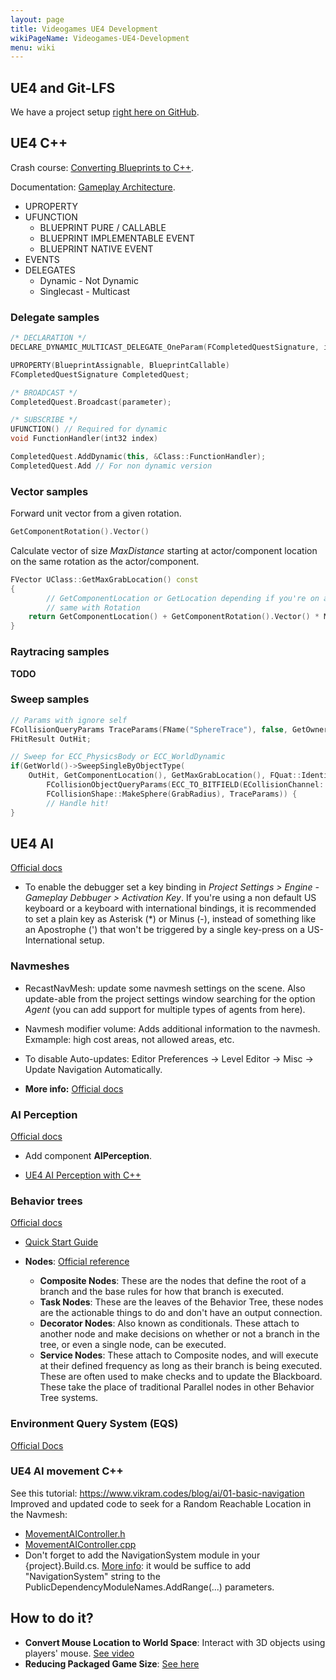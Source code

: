 ```yaml
---
layout: page
title: Videogames UE4 Development
wikiPageName: Videogames-UE4-Development
menu: wiki
---
```


## UE4 and Git-LFS

We have a project setup [right here on GitHub](https://github.com/equilaterus-gamestudios/ue4-gitlfs-baseproject).

## UE4 C++

Crash course: [Converting Blueprints to C++](https://www.unrealengine.com/en-US/onlinelearning-courses/converting-blueprints-to-c).

Documentation: [Gameplay Architecture](https://docs.unrealengine.com/en-US/Programming/UnrealArchitecture/Reference/index.html).

* UPROPERTY
* UFUNCTION
  * BLUEPRINT PURE / CALLABLE
  * BLUEPRINT IMPLEMENTABLE EVENT
  * BLUEPRINT NATIVE EVENT
* EVENTS
* DELEGATES
  * Dynamic - Not Dynamic
  * Singlecast - Multicast

### Delegate samples

```cpp
/* DECLARATION */
DECLARE_DYNAMIC_MULTICAST_DELEGATE_OneParam(FCompletedQuestSignature, int32, index)

UPROPERTY(BlueprintAssignable, BlueprintCallable)
FCompletedQuestSignature CompletedQuest;

/* BROADCAST */
CompletedQuest.Broadcast(parameter);

/* SUBSCRIBE */
UFUNCTION() // Required for dynamic
void FunctionHandler(int32 index)

CompletedQuest.AddDynamic(this, &Class::FunctionHandler);
CompletedQuest.Add // For non dynamic version

```

### Vector samples

Forward unit vector from a given rotation.

```cpp
GetComponentRotation().Vector()
```

Calculate vector of size *MaxDistance* starting at actor/component location on the same rotation as the actor/component.

```cpp
FVector UClass::GetMaxGrabLocation() const
{
        // GetComponentLocation or GetLocation depending if you're on an Actor or Component
        // same with Rotation
	return GetComponentLocation() + GetComponentRotation().Vector() * MaxDistance;
}
```


### Raytracing samples

**TODO**

### Sweep samples

```cpp
// Params with ignore self
FCollisionQueryParams TraceParams(FName("SphereTrace"), false, GetOwner());
FHitResult OutHit;

// Sweep for ECC_PhysicsBody or ECC_WorldDynamic
if(GetWorld()->SweepSingleByObjectType(
	OutHit, GetComponentLocation(), GetMaxGrabLocation(), FQuat::Identity,
        FCollisionObjectQueryParams(ECC_TO_BITFIELD(ECollisionChannel::ECC_PhysicsBody) | ECC_TO_BITFIELD(ECollisionChannel::ECC_WorldDynamic)), 
        FCollisionShape::MakeSphere(GrabRadius), TraceParams)) {
        // Handle hit!
}
```

## UE4 AI

[Official docs](https://docs.unrealengine.com/en-US/Engine/ArtificialIntelligence/index.html)

* To enable the debugger set a key binding in *Project Settings > Engine - Gameplay Debbuger > Activation Key*. If you're using a non default US keyboard or a keyboard with international bindings, it is recommended to set a plain key as Asterisk (*) or Minus (-), instead of something like an Apostrophe (') that won't be triggered by a single key-press on a US-International setup.

### Navmeshes

* RecastNavMesh: update some navmesh settings on the scene. Also update-able from the project settings window searching for the option *Agent* (you can add support for multiple types of agents from here).

* Navmesh modifier volume: Adds additional information to the navmesh. Exmample: high cost areas, not allowed areas, etc.

* To disable Auto-updates: Editor Preferences -> Level Editor -> Misc -> Update Navigation Automatically.

* **More info:** [Official docs](https://docs.unrealengine.com/en-US/Resources/ContentExamples/NavMesh/index.html)

### AI Perception

[Official docs](https://docs.unrealengine.com/en-US/Engine/ArtificialIntelligence/AIPerception/index.html)

* Add component **AIPerception**.

* [UE4 AI Perception with C++](https://www.thinkandbuild.it/ue4-ai-perception-system/)

### Behavior trees

[Official docs](https://docs.unrealengine.com/en-US/Engine/ArtificialIntelligence/BehaviorTrees/index.html)

* [Quick Start Guide](https://docs.unrealengine.com/en-US/Engine/ArtificialIntelligence/BehaviorTrees/BehaviorTreeQuickStart/index.html)

* **Nodes**: [Official reference](https://docs.unrealengine.com/en-US/Engine/ArtificialIntelligence/BehaviorTrees/BehaviorTreeNodeReference/index.html)
  * **Composite Nodes**: These are the nodes that define the root of a branch and the base rules for how that branch is executed.
  * **Task Nodes**: These are the leaves of the Behavior Tree, these nodes are the actionable things to do and don't have an output connection.
  * **Decorator Nodes**: Also known as conditionals. These attach to another node and make decisions on whether or not a branch in the tree, or even a single node, can be executed.
  * **Service Nodes**: These attach to Composite nodes, and will execute at their defined frequency as long as their branch is being executed. These are often used to make checks and to update the Blackboard. These take the place of traditional Parallel nodes in other Behavior Tree systems.

### Environment Query System (EQS) 

[Official Docs](https://docs.unrealengine.com/en-US/Engine/ArtificialIntelligence/EQS/index.html)

### UE4 AI movement C++

See this tutorial: https://www.vikram.codes/blog/ai/01-basic-navigation
Improved and updated code to seek for a Random Reachable Location in the Navmesh: 

* [MovementAIController.h](https://gist.github.com/dacanizares/6f47164e3d86d9fd6d19bd129d888695)
* [MovementAIController.cpp](https://gist.github.com/dacanizares/5db9c59281a9c9049bf819acce7e29bc)
* Don't forget to add the NavigationSystem module in your {project}.Build.cs. [More info](https://docs.unrealengine.com/en-US/Programming/Modules/Gameplay/index.html): it would be suffice to add "NavigationSystem" string to the PublicDependencyModuleNames.AddRange(...) parameters.


## How to do it?

* **Convert Mouse Location to World Space**: Interact with 3D objects using players' mouse.
  [See video](https://www.youtube.com/watch?v=b1_efR9hrT4)
* **Reducing Packaged Game Size**: [See here](https://docs.unrealengine.com/en-US/Engine/Performance/ReducingPackageSize/index.html)
 
